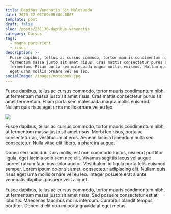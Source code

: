 ```yaml
---
title: Dapibus Venenatis Sit Malesuada
date: 2023-12-01T09:00:00.000Z
template: post
draft: false
slug: /posts/231130-dapibus-venenatis
category: Cursus
tags:
  - magna parturient
  - risus
description: >-
  Fusce dapibus, tellus ac cursus commodo, tortor mauris condimentum nibh, ut
  fermentum massa justo sit amet risus. Cras mattis consectetur purus sit amet
  fermentum. Etiam porta sem malesuada magna mollis euismod. Nullam quis risus
  eget urna mollis ornare vel eu leo.
socialImage: /images/notebook.jpg
---
```


Fusce dapibus, tellus ac cursus commodo, tortor mauris condimentum nibh, ut fermentum massa justo sit amet risus. Cras mattis consectetur purus sit amet fermentum. Etiam porta sem malesuada magna mollis euismod. Nullam quis risus eget urna mollis ornare vel eu leo.

![](/images/notebook.jpg)

Fusce dapibus, tellus ac cursus commodo, tortor mauris condimentum nibh, ut fermentum massa justo sit amet risus. Morbi leo risus, porta ac consectetur ac, vestibulum at eros. Aenean lacinia bibendum nulla sed consectetur. Nulla vitae elit libero, a pharetra augue.

Donec sed odio dui. Duis mollis, est non commodo luctus, nisi erat porttitor ligula, eget lacinia odio sem nec elit. Vivamus sagittis lacus vel augue laoreet rutrum faucibus dolor auctor. Vestibulum id ligula porta felis euismod semper. Lorem ipsum dolor sit amet, consectetur adipiscing elit. Nullam quis risus eget urna mollis ornare vel eu leo. Integer posuere erat a ante venenatis dapibus posuere velit aliquet.

Fusce dapibus, tellus ac cursus commodo, tortor mauris condimentum nibh, ut fermentum massa justo sit amet risus. Sed posuere consectetur est at lobortis. Maecenas faucibus mollis interdum. Curabitur blandit tempus porttitor. Donec id elit non mi porta gravida at eget metus.
